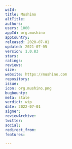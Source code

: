 ```yaml
---
wsId: 
title: Mushino
altTitle: 
authors: 
users: 1000
appId: org.mushino
appCountry: 
released: 2020-07-01
updated: 2021-07-05
version: 1.0.83
stars: 
ratings: 
reviews: 
size: 
website: https://mushino.com
repository: 
issue: 
icon: org.mushino.png
bugbounty: 
meta: stale
verdict: wip
date: 2022-07-01
signer: 
reviewArchive: 
twitter: 
social: 
redirect_from: 
features: 

---
```


